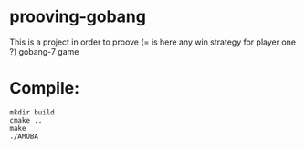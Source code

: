 # prooving-gobang

This is a project in order to proove (= is here any win strategy for player one ?) gobang-7 game

# Compile:

```
mkdir build
cmake ..
make
./AMOBA
```